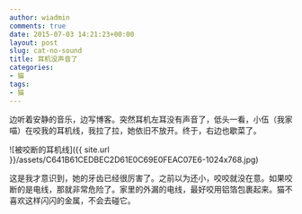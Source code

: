```yaml
---
author: wiadmin
comments: true
date: 2015-07-03 14:21:23+00:00
layout: post
slug: cat-no-sound
title: 耳机没声音了
categories:
- 猫
tags:
- 猫
---
```


边听着安静的音乐，边写博客。突然耳机左耳没有声音了，低头一看，小伍（我家喵）在咬我的耳机线，我拉了拉，她依旧不放开。终于，右边也歇菜了。

![被咬断的耳机线]({{ site.url }}/assets/C641B61CEDBEC2D61E0C69E0FEAC07E6-1024x768.jpg)

这是我才意识到，她的牙齿已经很厉害了。之前以为还小，咬咬就没在意。如果咬断的是电线，那就非常危险了。家里的外漏的电线，最好咬用铝箔包裹起来。猫不喜欢这样闪闪的金属，不会去碰它。
